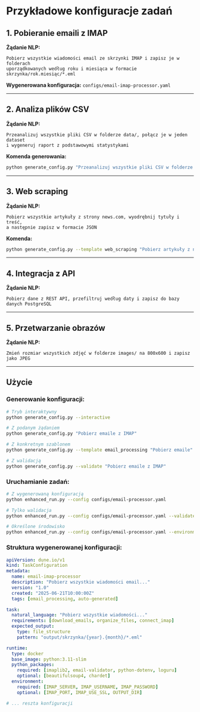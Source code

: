 # Przykładowe konfiguracje zadań

## 1. Pobieranie emaili z IMAP

**Żądanie NLP:**
```
Pobierz wszystkie wiadomości email ze skrzynki IMAP i zapisz je w folderach 
uporządkowanych według roku i miesiąca w formacie skrzynka/rok.miesiąc/*.eml
```

**Wygenerowana konfiguracja:** `configs/email-imap-processor.yaml`

---

## 2. Analiza plików CSV

**Żądanie NLP:**
```
Przeanalizuj wszystkie pliki CSV w folderze data/, połącz je w jeden dataset 
i wygeneruj raport z podstawowymi statystykami
```

**Komenda generowania:**
```bash
python generate_config.py "Przeanalizuj wszystkie pliki CSV w folderze data/, połącz je w jeden dataset i wygeneruj raport z podstawowymi statystykami"
```

---

## 3. Web scraping

**Żądanie NLP:**
```
Pobierz wszystkie artykuły z strony news.com, wyodrębnij tytuły i treść, 
a następnie zapisz w formacie JSON
```

**Komenda:**
```bash
python generate_config.py --template web_scraping "Pobierz artykuły z news.com"
```

---

## 4. Integracja z API

**Żądanie NLP:**
```
Pobierz dane z REST API, przefiltruj według daty i zapisz do bazy danych PostgreSQL
```

---

## 5. Przetwarzanie obrazów

**Żądanie NLP:**
```
Zmień rozmiar wszystkich zdjęć w folderze images/ na 800x600 i zapisz jako JPEG
```

---

## Użycie

### Generowanie konfiguracji:
```bash
# Tryb interaktywny
python generate_config.py --interactive

# Z podanym żądaniem
python generate_config.py "Pobierz emaile z IMAP"

# Z konkretnym szablonem
python generate_config.py --template email_processing "Pobierz emaile"

# Z walidacją
python generate_config.py --validate "Pobierz emaile z IMAP"
```

### Uruchamianie zadań:
```bash
# Z wygenerowaną konfiguracją
python enhanced_run.py --config configs/email-processor.yaml

# Tylko walidacja
python enhanced_run.py --config configs/email-processor.yaml --validate-only

# Określone środowisko
python enhanced_run.py --config configs/email-processor.yaml --environment production
```

### Struktura wygenerowanej konfiguracji:
```yaml
apiVersion: dune.io/v1
kind: TaskConfiguration
metadata:
  name: email-imap-processor
  description: "Pobierz wszystkie wiadomości email..."
  version: "1.0"
  created: "2025-06-21T10:00:00Z"
  tags: [email_processing, auto-generated]

task:
  natural_language: "Pobierz wszystkie wiadomości..."
  requirements: [download_emails, organize_files, connect_imap]
  expected_output:
    type: file_structure
    pattern: "output/skrzynka/{year}.{month}/*.eml"

runtime:
  type: docker
  base_image: python:3.11-slim
  python_packages:
    required: [imaplib2, email-validator, python-dotenv, loguru]
    optional: [beautifulsoup4, chardet]
  environment:
    required: [IMAP_SERVER, IMAP_USERNAME, IMAP_PASSWORD]
    optional: [IMAP_PORT, IMAP_USE_SSL, OUTPUT_DIR]

# ... reszta konfiguracji
```